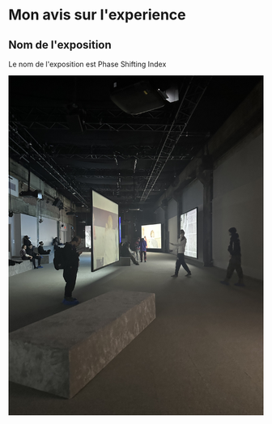 # Mon avis sur l'experience

## Nom de l'exposition
Le nom de l'exposition est Phase Shifting Index

![photos](photos/arriere_salle.jpg)
